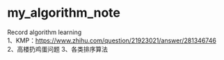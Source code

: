 # my_algorithm_note
Record algorithm learning  
1、KMP：https://www.zhihu.com/question/21923021/answer/281346746
2、高楼扔鸡蛋问题
3、各类排序算法
